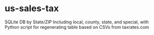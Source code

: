 # us-sales-tax
SQLite DB by State/ZIP Including local, county, state, and special, with Python script for regenerating table based on CSVs from taxrates.com
